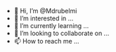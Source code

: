 - 👋 Hi, I’m @Mdrubelmi
- 👀 I’m interested in ...
- 🌱 I’m currently learning ...
- 💞️ I’m looking to collaborate on ...
- 📫 How to reach me ...

<!---
Mdrubelmi/Mdrubelmi is a ✨ special ✨ repository because its `README.md` (this file) appears on your GitHub profile.
You can click the Preview link to take a look at your changes.
--->
